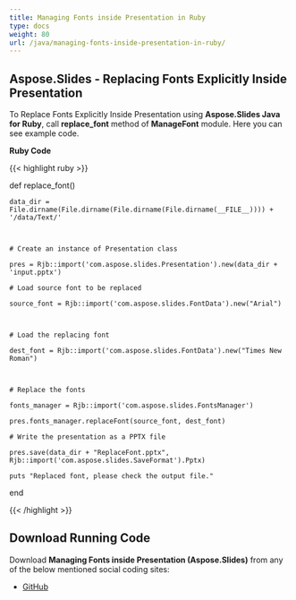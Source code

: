 ```yaml
---
title: Managing Fonts inside Presentation in Ruby
type: docs
weight: 80
url: /java/managing-fonts-inside-presentation-in-ruby/
---
```


## **Aspose.Slides - Replacing Fonts Explicitly Inside Presentation**
To Replace Fonts Explicitly Inside Presentation using **Aspose.Slides Java for Ruby**, call **replace_font** method of **ManageFont** module. Here you can see example code.

**Ruby Code**

{{< highlight ruby >}}

 def replace_font()    

    data_dir = File.dirname(File.dirname(File.dirname(File.dirname(__FILE__)))) + '/data/Text/'



    # Create an instance of Presentation class

    pres = Rjb::import('com.aspose.slides.Presentation').new(data_dir + 'input.pptx')

    # Load source font to be replaced

    source_font = Rjb::import('com.aspose.slides.FontData').new("Arial")



    # Load the replacing font

    dest_font = Rjb::import('com.aspose.slides.FontData').new("Times New Roman")



    # Replace the fonts

    fonts_manager = Rjb::import('com.aspose.slides.FontsManager')

    pres.fonts_manager.replaceFont(source_font, dest_font)

    # Write the presentation as a PPTX file 

    pres.save(data_dir + "ReplaceFont.pptx", Rjb::import('com.aspose.slides.SaveFormat').Pptx)

    puts "Replaced font, please check the output file."

end

{{< /highlight >}}
## **Download Running Code**
Download **Managing Fonts inside Presentation (Aspose.Slides)** from any of the below mentioned social coding sites:

- [GitHub](https://github.com/aspose-slides/Aspose.Slides-for-Java/blob/master/Plugins/Aspose_Slides_Java_for_Ruby/lib/asposeslidesjava/Text/managefont.rb)
